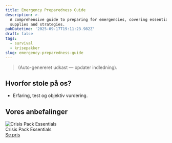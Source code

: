 ```yaml
---
title: Emergency Preparedness Guide
description: >-
  A comprehensive guide to preparing for emergencies, covering essential
  supplies and strategies.
pubDatetime: '2025-09-17T19:11:23.982Z'
draft: false
tags:
  - survival
  - krisepakker
slug: emergency-preparedness-guide
---
```

> (Auto-genereret udkast — opdater indledning).

## Hvorfor stole på os?
- Erfaring, test og objektiv vurdering.

## Vores anbefalinger


<!-- Auto: Affiliate-kort fra Products/SKUs -->

<div class="aff-card"><img src="abstract_15.png (https://v5.airtableusercontent.com/v3/u/45/45/1758146400000/dlZEtIUNBfPJW5CynZvKEg/PMfqmn-iLtsDOdmJ8pGIge02w0FiiJ8OE7MXdy7gWKwo-QgDd2HxLU68FDq7lplGx_rgC1bCO-LRhpw7NkoveUK91fBZasj96hRqpd7DsNCLmO76obrsX4e2TRyYlZ78imqK_vgZ_GN38P2bN-d2gQMBQfKZ3z1GXuQuWspcPQk/gGVmh2bFCwzsxY_ZGZ2VKCBiGjQ9fl-D705dm7w5gu8)" alt="Crisis Pack Essentials" class="aff-card__img" /><div class="aff-card__meta"><div class="aff-card__title">Crisis Pack Essentials</div><a class="aff-btn" href="https://affiliate.homeessentialsee62.com/deal789?utm_source=klartilalt&utm_medium=affiliate&subid=emergency-preparedness-guide-2025-09-17" rel="sponsored nofollow noopener" target="_blank">Se pris</a></div></div>


